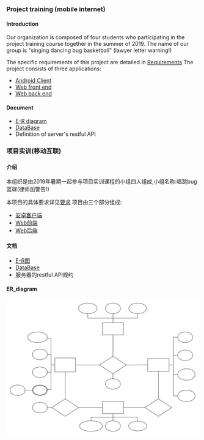 ### Project training (mobile internet)

#### Introduction

Our organization is composed of four students who participating in the project training course together in the summer of 2019. The name of our group is "singing dancing bug basketball" (lawyer letter warning!)

The specific requirements of this project are detailed in [Requirements](./哈尔滨工业大学软件开发项目训练.pdf)
The project consists of three applications:
+ [Android Client](https://github.com/singing-dancing-bug-basketball/Android)
+ [Web front end](https://github.com/singing-dancing-bug-basketball/Server)
+ [Web back end](https://github.com/singing-dancing-bug-basketball/Server)

#### Document

+ [E-R diagram](#er_diagram)
+ [DataBase](./DataBase.md)
+ Definition of server's restful API

### 项目实训(移动互联)

#### 介绍

本组织是由2019年暑期一起参与项目实训课程的小组四人组成,小组名称:唱跳bug篮球(律师函警告!)

本项目的具体要求详见[要求](./哈尔滨工业大学软件开发项目训练.pdf)
项目由三个部分组成:
+ [安卓客户端](https://github.com/singing-dancing-bug-basketball/Android)
+ [Web前端](https://github.com/singing-dancing-bug-basketball/Server)
+ [Web后端](https://github.com/singing-dancing-bug-basketball/Server)

#### 文档

+ [E-R图](#er_diagram)
+ [DataBase](./DataBase.md)
+ 服务器的restful API规约

#### ER_diagram
![E-R图](./figure/ER_Diagram.svg)